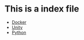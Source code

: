 # This is a index file
- [Docker](https://github.com/Shorotshishir/Learnings/Docker)
- [Unity](https://github.com/Shorotshishir/Learnings/Unity)
- [Python](https://github.com/Shorotshishir/Learnings/Python)
